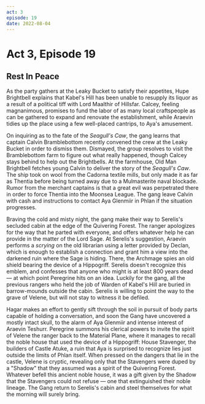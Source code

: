 ```yaml
---
act: 3
episode: 19
date: 2022-08-04
---
```

# Act 3, Episode 19
## Rest In Peace
As the party gathers at the Leaky Bucket to satisfy their appetites, Hupe Brightbell explains that Kabel's Hill has been unable to resupply its liquor as a result of a political tiff with Lord Maalthir of Hillsfar. Calcey, feeling magnanimous, promises to fund the labor of as many local craftspeople as can be gathered to expand and renovate the establishment, while Araevin tidies up the place using a few well-placed cantrips, to Aya's amusement.

On inquiring as to the fate of the *Seagull's Caw*, the gang learns that captain Calvin Bramblebottom recently convened the crew at the Leaky Bucket in order to dismiss them. Dismayed, the group resolves to visit the Bramblebottom farm to figure out what really happened, though Calcey stays behind to help out the Brightbells. At the farmhouse, Old Man Brightbell fetches young Calvin to deliver the story of the *Seagull's Caw*. The ship took on wool from the Cadorna textile mills, but only made it as far as Thentia before being turned away due to a Mulmasterite naval blockade. Rumor from the merchant captains is that a great evil was perpetrated there in order to force Thentia into the Moonsea League. The gang leave Calvin with cash and instructions to contact Aya Glenmiir in Phlan if the situation progresses.

Braving the cold and misty night, the gang make their way to Serelis's secluded cabin at the edge of the Quivering Forest. The ranger apologizes for the way that he parted with everyone, and offers whatever help he can provide in the matter of the Lord Sage. At Serelis's suggestion, Araevin performs a *scrying* on the old librarian using a letter provided by Declan, which is enough to establish a connection and grant him a view into the darkened ruin where the Sage is hiding. There, the Archmage spies an old shield bearing the device of a Hippogriff. Serelis doesn't recognize this emblem, and confesses that anyone who might is at least 800 years dead — at which point Peregrine hits on an idea. Luckily for the gang, all the previous rangers who held the job of Warden of Kabel's Hill are buried in barrow-mounds outside the cabin. Serelis is willing to point the way to the grave of Velene, but will not stay to witness it be defiled.

Hagar makes an effort to gently sift through the soil in pursuit of body parts capable of holding a conversation, and soon the Gang have uncovered a mostly intact skull, to the alarm of Aya Glenmiir and intense interest of Araevin Teshurr. Peregrine summons his clerical powers to invite the spirit of Velene the ranger back to the Material Plane, where it manages to recall the noble house that used the device of a Hippogriff: House Stavenger, the builders of Castle Atuke, a ruin that Aya is surprised to recognize lies just outside the limits of Phlan itself. When pressed on the dangers that lie in the castle, Velene is cryptic, revealing only that the Stavengers were duped by a "Shadow" that they assumed was a spirit of the Quivering Forest. Whatever befell this ancient noble house, it was a gift given by the Shadow that the Stavengers could not refuse — one that extinguished their noble lineage. The Gang return to Serelis's cabin and steel themselves for what the morning will surely bring.